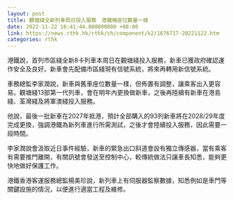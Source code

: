 ```yaml
---
layout: post
title: 觀塘綫全新列車周日投入服務　港鐵稱座位數量一樣
date: 2022-11-22 16:41:44.000000000 +08:00
link: https://news.rthk.hk/rthk/ch/component/k2/1676717-20221122.htm
categories: rthk
---
```


港鐵說，首列市區綫全新8卡列車本周日在觀塘綫投入服務，新車已獲政府確認運作安全及良好。新車會先配備市區綫現有信號系統，將來再轉用新信號系統。

車務總監李家潤說，新車與舊車座位數量一樣，但佈置有調整，讓乘客出入更容易。觀塘綫13部第一代列車，會在明年內更換做新車，之後再陸續有新車在港島綫、荃灣綫及將軍澳綫投入服務。

他說，最後一批新車在2027年抵港，預計全部購入的93列新車將在2028/29年度完成更換，強調港鐵為新列車進行所需測試，之後才會陸續投入服務，因此需要一段時間。 

李家潤說會汲取近日事件經驗，新車的緊急出口斜道會設有獨立傳感器，當有乘客有需要推門離開，有關訊號會發送至控制中心，較傳統做法只讓車長知悉，能夠更快地做好保護工作。

港鐵香港客運服務總監楊美珍說，新列車上有伺服器監察數據，知悉例如是車門等關鍵設施的情況，以便進行適當工程及維修。
